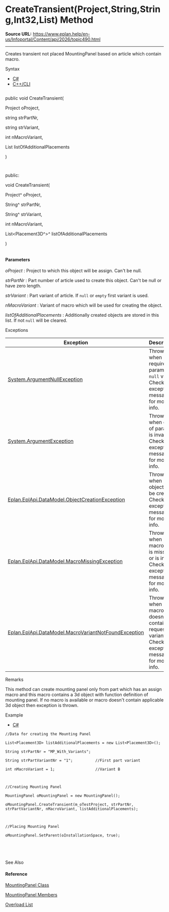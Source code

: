 # CreateTransient(Project,String,String,Int32,List<Placement3D>) Method

**Source URL:** https://www.eplan.help/en-us/Infoportal/Content/api/2026/topic490.html

---

Creates transient not placed MountingPanel based on article which contain macro.

Syntax

- [C#](#i-syntax-CS)
- [C++/CLI](#i-syntax-CPP2005)

```
```
public void CreateTransient( 
   Project oProject,
   string strPartNr,
   string strVariant,
   int nMacroVariant,
   List<Placement3D> listOfAdditionalPlacements
)
```
```

```
```
public:
void CreateTransient( 
   Project^ oProject,
   String^ strPartNr,
   String^ strVariant,
   int nMacroVariant,
   List<Placement3D^>^ listOfAdditionalPlacements
)
```
```

#### Parameters

*oProject*
:   Project to which this object will be assign. Can't be null.

*strPartNr*
:   Part number of article used to create this object. Can't be null or have zero length.

*strVariant*
:   Part variant of article. If `null` or `empty` first variant is used.

*nMacroVariant*
:   Variant of macro which will be used for creating the object.

*listOfAdditionalPlacements*
:   Additionally created objects are stored in this list. If not `null` will be cleared.

Exceptions

| Exception | Description |
| --- | --- |
| [System.ArgumentNullException](#) | Thrown when required param is `null` value. Check exception message for more info. |
| [System.ArgumentException](#) | Thrown when one of params is invalid. Check exception message for more info. |
| [Eplan.EplApi.DataModel.ObjectCreationException](Eplan.EplApi.DataModelu~Eplan.EplApi.DataModel.ObjectCreationException.html) | Thrown when object can't be created. Check exception message for more info. |
| [Eplan.EplApi.DataModel.MacroMissingException](Eplan.EplApi.DataModelu~Eplan.EplApi.DataModel.MacroMissingException.html) | Thrown when macro file is missing or is invalid. Check exception message for more info. |
| [Eplan.EplApi.DataModel.MacroVariantNotFoundException](Eplan.EplApi.DataModelu~Eplan.EplApi.DataModel.MacroVariantNotFoundException.html) | Thrown when macro doesn't contain requested variant. Check exception message for more info. |

Remarks

This method can create mounting panel only from part which has an assign macro and this macro contains a 3d object with function definition of mounting panel. If no macro is available or macro doesn't contain applicable 3d object then exception is thrown.

Example

- [C#](#i-tab-content-61e47d4e-fc8d-4a0b-a9af-139a2613cf51)

```
//Data for creating the Mounting Panel
List<Placement3D> listAdditionalPlacements = new List<Placement3D>();
String strPartNr = "MP_With_Variants";
String strPartVariantNr = "1";          //First part variant
int nMacroVariant = 1;                  //Variant B

//Creating Mounting Panel
MountingPanel oMountingPanel = new MountingPanel();
oMountingPanel.CreateTransient(m_oTestProject, strPartNr, strPartVariantNr, nMacroVariant, listAdditionalPlacements);

//Placing Mounting Panel
oMountingPanel.SetParent(oInstallationSpace, true);


```

See Also

#### Reference

[MountingPanel Class](Eplan.EplApi.DataModelu~Eplan.EplApi.DataModel.E3D.MountingPanel.html)
  
[MountingPanel Members](Eplan.EplApi.DataModelu~Eplan.EplApi.DataModel.E3D.MountingPanel_members.html)
  
[Overload List](Eplan.EplApi.DataModelu~Eplan.EplApi.DataModel.E3D.MountingPanel~CreateTransient.html)
